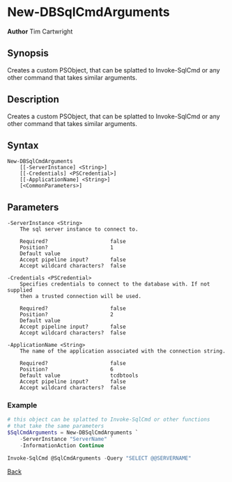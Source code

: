 # New-DBSqlCmdArguments
**Author** Tim Cartwright

## Synopsis
Creates a custom PSObject, that can be splatted to Invoke-SqlCmd or any other command that takes similar arguments.

## Description
Creates a custom PSObject, that can be splatted to Invoke-SqlCmd or any other command that takes similar arguments.

## Syntax
    New-DBSqlCmdArguments 
        [[-ServerInstance] <String>] 
        [[-Credentials] <PSCredential>] 
        [[-ApplicationName] <String>] 
        [<CommonParameters>]

## Parameters
    -ServerInstance <String>
        The sql server instance to connect to.

        Required?                    false
        Position?                    1
        Default value                
        Accept pipeline input?       false
        Accept wildcard characters?  false

    -Credentials <PSCredential>
        Specifies credentials to connect to the database with. If not supplied 
        then a trusted connection will be used.

        Required?                    false
        Position?                    2
        Default value                
        Accept pipeline input?       false
        Accept wildcard characters?  false

    -ApplicationName <String>
        The name of the application associated with the connection string.

        Required?                    false
        Position?                    6
        Default value                tcdbtools
        Accept pipeline input?       false
        Accept wildcard characters?  false

### Example

```powershell
# this object can be splatted to Invoke-SqlCmd or other functions 
# that take the same parameters
$SqlCmdArguments = New-DBSqlCmdArguments `
    -ServerInstance "ServerName" `
    -InformationAction Continue

Invoke-SqlCmd @SqlCmdArguments -Query "SELECT @@SERVERNAME"
```

[Back](/README.md)